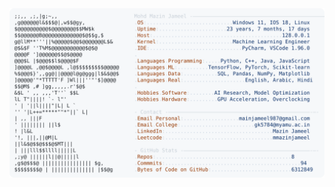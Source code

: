 <picture>
  <source srcset="https://raw.githubusercontent.com/mmazinjameel/mmazinjameel/main/dark_mode.svg?v=1750566151" media="(prefers-color-scheme: dark)">
  <img src="https://raw.githubusercontent.com/mmazinjameel/mmazinjameel/main/light_mode.svg?v=1750566151">
</picture>
